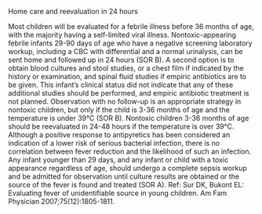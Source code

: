 Home care and reevaluation in 24 hours

Most children will be evaluated for a febrile illness before 36 months of age, with the majority having a self-limited viral illness.  Nontoxic-appearing febrile infants 29-90 days of age who have a negative screening laboratory workup, including a CBC with differential and a normal urinalysis, can be sent home and followed up in 24 hours (SOR B).  A second option is to obtain blood cultures and stool studies, or a chest film if indicated by the history or examination, and spinal fluid studies if empiric antibiotics are to be given.  This infant’s clinical status did not indicate that any of these additional studies should be performed, and empiric antibiotic treatment is not planned. Observation with no follow-up is an appropriate strategy in nontoxic children, but only if the child is 3-36 months of age and the temperature is under 39°C (SOR B).  Nontoxic children 3-36 months of age should be reevaluated in 24-48 hours if the temperature is over 39°C.  Although a positive response to antipyretics has been considered an indication of a lower risk of serious bacterial infection, there is no correlation between fever reduction and the likelihood of such an infection. Any infant younger than 29 days, and any infant or child with a toxic appearance regardless of age, should undergo a complete sepsis workup and be admitted for observation until culture results are obtained or the source of the fever is found and treated (SOR A). Ref: Sur DK, Bukont EL: Evaluating fever of unidentifiable source in young children. Am Fam Physician 2007;75(12):1805-1811.